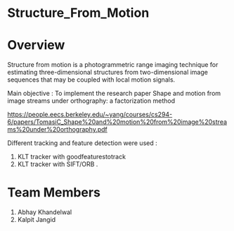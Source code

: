 # Structure_From_Motion

# Overview

Structure from motion is a photogrammetric range imaging technique for estimating three-dimensional structures from two-dimensional image sequences that may be coupled with local motion signals.

Main objective : To implement the research paper Shape and motion from image streams under orthography: a factorization method

https://people.eecs.berkeley.edu/~yang/courses/cs294-6/papers/TomasiC_Shape%20and%20motion%20from%20image%20streams%20under%20orthography.pdf

Different tracking and feature detection were used :
1. KLT tracker with goodfeaturestotrack
2. KLT tracker with SIFT/ORB .

# Team Members
1. Abhay Khandelwal
2. Kalpit Jangid

